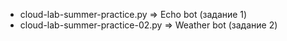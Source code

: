 - cloud-lab-summer-practice.py => Echo bot (задание 1)
- cloud-lab-summer-practice-02.py => Weather bot (задание 2)
